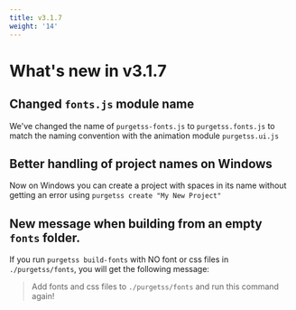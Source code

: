 ```yaml
---
title: v3.1.7
weight: '14'
---
```


# What's new in v3.1.7

## Changed `fonts.js` module name
We've changed the name of `purgetss-fonts.js`  to `purgetss.fonts.js` to match the naming convention with the animation module `purgetss.ui.js`

## Better handling of project names on Windows
Now on Windows you can create a project with spaces in its name without getting an error using `purgetss create "My New Project"`

## New message when building from an empty `fonts` folder.
If you run `purgetss build-fonts` with NO font or css files in `./purgetss/fonts`, you will get the following message:

> Add fonts and css files to `./purgetss/fonts` and run this command again!
